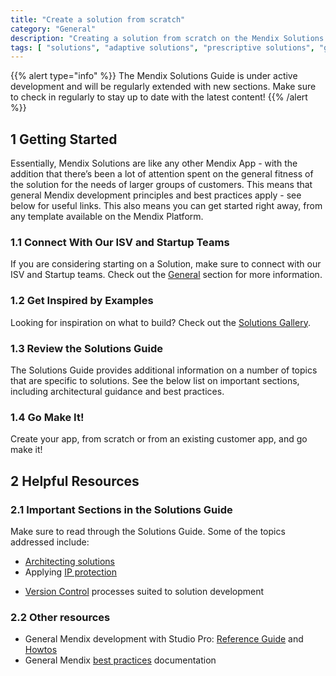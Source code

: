 ```yaml
---
title: "Create a solution from scratch"
category: "General"
description: "Creating a solution from scratch on the Mendix Solutions Platform"
tags: [ "solutions", "adaptive solutions", "prescriptive solutions", "get started", "getting started" ]
---
```


{{% alert type="info" %}}
The Mendix Solutions Guide is under active development and will be regularly extended with new sections. Make sure to check in regularly to stay up to date with the latest content!
{{% /alert %}}

## 1 Getting Started

Essentially, Mendix Solutions are like any other Mendix App - with the addition that there’s been a lot of attention spent on the general fitness of the solution for the needs of larger groups of customers. This means that general Mendix development principles and best practices apply - see below for useful links. This also means you can get started right away, from any template available on the Mendix Platform.

### 1.1 Connect With Our ISV and Startup Teams

If you are considering starting on a Solution, make sure to connect with our ISV and Startup teams. Check out the [General](general) section for more information.

### 1.2 Get Inspired by Examples

Looking for inspiration on what to build? Check out the [Solutions Gallery](https://www.mendix.com/solutions/).

### 1.3 Review the Solutions Guide

The Solutions Guide provides additional information on a number of topics that are specific to solutions. See the below list on important sections, including architectural guidance and best practices.

### 1.4 Go Make It!

Create your app, from scratch or from an existing customer app, and go make it!

## 2 Helpful Resources

### 2.1 Important Sections in the Solutions Guide

Make sure to read through the Solutions Guide. Some of the topics addressed include:

* [Architecting solutions](solution-types)
* Applying [IP protection](ip-protection)
<!-- TODO: Custom usage metering to implement different pricing models -->
* [Version Control](version-control) processes suited to solution development
<!-- TODO: Deployment of solutions -->

### 2.2 Other resources

* General Mendix development with Studio Pro: [Reference Guide](/refguide) and [Howtos](/howto)
* General Mendix [best practices](/howto/general/dev-best-practices) documentation
